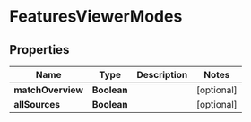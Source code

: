 

# FeaturesViewerModes


## Properties

| Name | Type | Description | Notes |
|------------ | ------------- | ------------- | -------------|
|**matchOverview** | **Boolean** |  |  [optional] |
|**allSources** | **Boolean** |  |  [optional] |



